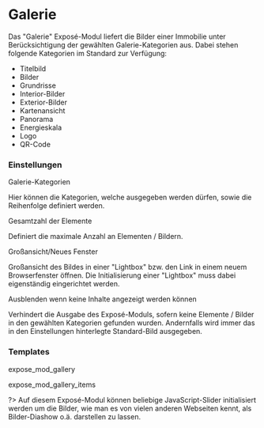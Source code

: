 
# Galerie

Das "Galerie" Exposé-Modul liefert die Bilder einer Immobilie unter Berücksichtigung der gewählten Galerie-Kategorien aus. Dabei stehen folgende Kategorien im Standard zur Verfügung:

* Titelbild
* Bilder
* Grundrisse
* Interior-Bilder
* Exterior-Bilder
* Kartenansicht
* Panorama
* Energieskala
* Logo
* QR-Code

### Einstellungen

<span class="field">Galerie-Kategorien</span>

Hier können die Kategorien, welche ausgegeben werden dürfen, sowie die Reihenfolge definiert werden.

<span class="field">Gesamtzahl der Elemente</span>

Definiert die maximale Anzahl an Elementen / Bildern.

<span class="field">Großansicht/Neues Fenster</span>

Großansicht des Bildes in einer "Lightbox" bzw. den Link in einem neuem Browserfenster öffnen. Die Initialisierung einer "Lightbox" muss dabei eigenständig eingerichtet werden.

<span class="field">Ausblenden wenn keine Inhalte angezeigt werden können</span>

Verhindert die Ausgabe des Exposé-Moduls, sofern keine Elemente / Bilder in den gewählten Kategorien gefunden wurden. Andernfalls wird immer das in den Einstellungen hinterlegte Standard-Bild ausgegeben.

### Templates

<span class="template-field">expose_mod_gallery</span>

<span class="template-field">expose_mod_gallery_items</span>

?> Auf diesem Exposé-Modul können beliebige JavaScript-Slider initialisiert werden um die Bilder, wie man es von vielen anderen Webseiten kennt, als Bilder-Diashow o.ä. darstellen zu lassen.
